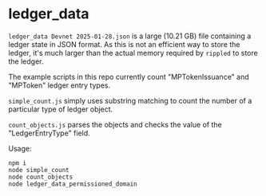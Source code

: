 # ledger_data

`ledger_data Devnet 2025-01-28.json` is a large (10.21 GB) file containing a ledger state in JSON format. As this is not an efficient way to store the ledger, it's much larger than the actual memory required by `rippled` to store the ledger.

The example scripts in this repo currently count "MPTokenIssuance" and "MPToken" ledger entry types.

`simple_count.js` simply uses substring matching to count the number of a particular type of ledger object.

`count_objects.js` parses the objects and checks the value of the "LedgerEntryType" field.

Usage:

```
npm i
node simple_count
node count_objects
node ledger_data_permissioned_domain
```
